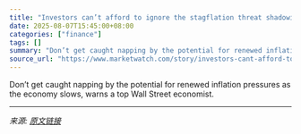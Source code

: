 ```yaml
---
title: "Investors can’t afford to ignore the stagflation threat shadowing the market"
date: 2025-08-07T15:45:00+08:00
categories: ["finance"]
tags: []
summary: "Don’t get caught napping by the potential for renewed inflation pressures as the economy slows, warns a top Wall Street economist."
source_url: "https://www.marketwatch.com/story/investors-cant-afford-to-ignore-the-stagflation-threat-shadowing-the-market-f9881232?mod=mw_rss_topstories"
---
```


Don’t get caught napping by the potential for renewed inflation pressures as the economy slows, warns a top Wall Street economist.

---

*来源: [原文链接](https://www.marketwatch.com/story/investors-cant-afford-to-ignore-the-stagflation-threat-shadowing-the-market-f9881232?mod=mw_rss_topstories)*

